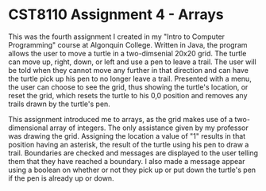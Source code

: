 # CST8110 Assignment 4 - Arrays
This was the fourth assignment I created in my "Intro to Computer Programming" course at Algonquin College. Written in Java, the program allows the user to move a turtle in a two-dimsenial 20x20 grid. The turtle can move up, right, down, or left and use a pen to leave a trail. The user will be told when they cannot move any further in that direction and can have the turtle pick up his pen to no longer leave a trail. Presented with a menu, the user can choose to see the grid, thus showing the turtle's location, or reset the grid, which resets the turtle to his 0,0 position and removes any trails drawn by the turtle's pen.

This assignment introduced me to arrays, as the grid makes use of a two-dimensional array of integers. The only assistance given by my professor was drawing the grid. Assigning the location a value of "1" results in that position having an asterisk, the result of the turtle using his pen to draw a trail. Boundaries are checked and messages are displayed to the user telling them that they have reached a boundary. I also made a message appear using a boolean on whether or not they pick up or put down the turtle's pen if the pen is already up or down.
